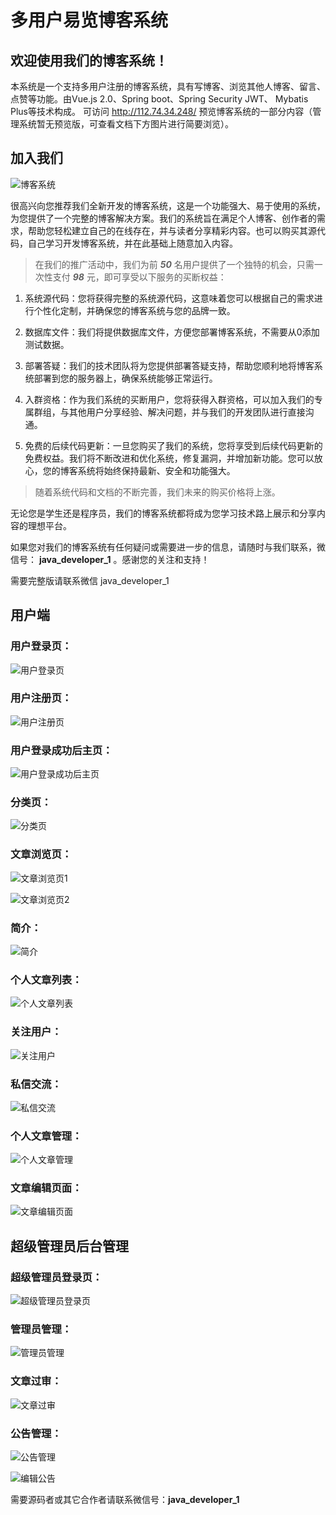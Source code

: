 # 多用户易览博客系统

## 欢迎使用我们的博客系统！


本系统是一个支持多用户注册的博客系统，具有写博客、浏览其他人博客、留言、点赞等功能。由Vue.js 2.0、Spring boot、Spring Security JWT、 Mybatis Plus等技术构成。
可访问 http://112.74.34.248/ 预览博客系统的一部分内容（管理系统暂无预览版，可查看文档下方图片进行简要浏览）。

## 加入我们

![博客系统](./img/user/01.png)

很高兴向您推荐我们全新开发的博客系统，这是一个功能强大、易于使用的系统，为您提供了一个完整的博客解决方案。我们的系统旨在满足个人博客、创作者的需求，帮助您轻松建立自己的在线存在，并与读者分享精彩内容。也可以购买其源代码，自己学习开发博客系统，并在此基础上随意加入内容。

> 在我们的推广活动中，我们为前 ***50*** 名用户提供了一个独特的机会，只需一次性支付 ***98*** 元，即可享受以下服务的买断权益：

1. 系统源代码：您将获得完整的系统源代码，这意味着您可以根据自己的需求进行个性化定制，并确保您的博客系统与您的品牌一致。

2. 数据库文件：我们将提供数据库文件，方便您部署博客系统，不需要从0添加测试数据。

3. 部署答疑：我们的技术团队将为您提供部署答疑支持，帮助您顺利地将博客系统部署到您的服务器上，确保系统能够正常运行。

4. 入群资格：作为我们系统的买断用户，您将获得入群资格，可以加入我们的专属群组，与其他用户分享经验、解决问题，并与我们的开发团队进行直接沟通。

5. 免费的后续代码更新：一旦您购买了我们的系统，您将享受到后续代码更新的免费权益。我们将不断改进和优化系统，修复漏洞，并增加新功能。您可以放心，您的博客系统将始终保持最新、安全和功能强大。

> 随着系统代码和文档的不断完善，我们未来的购买价格将上涨。

无论您是学生还是程序员，我们的博客系统都将成为您学习技术路上展示和分享内容的理想平台。


如果您对我们的博客系统有任何疑问或需要进一步的信息，请随时与我们联系，微信号： **java_developer_1** 。感谢您的关注和支持！

需要完整版请联系微信 java_developer_1



## 用户端

### 用户登录页：

![用户登录页](./img/user/01.png)



### 用户注册页：

![用户注册页](./img/user/02.jpg)



### 用户登录成功后主页：

![用户登录成功后主页](./img/user/03.jpg)



### 分类页：

![分类页](./img/user/04.jpg)



### 文章浏览页：

![文章浏览页1](./img/user/05.jpg)

![文章浏览页2](./img/user/06.jpg)



### 简介：

![简介](./img/user/07.jpg)



### 个人文章列表：

![个人文章列表](./img/user/08.jpg)



### 关注用户：

![关注用户](./img/user/09.jpg)



### 私信交流：

![私信交流](./img/user/10.jpg)



### 个人文章管理：

![个人文章管理](./img/user/11.jpg)



### 文章编辑页面：

![文章编辑页面](./img/user/12.jpg)





## 超级管理员后台管理

### 超级管理员登录页：

![超级管理员登录页](./img/admin/01.jpg)



### 管理员管理：

![管理员管理](./img/admin/02.jpg)



### 文章过审：

![文章过审](./img/admin/03.jpg)



### 公告管理：

![公告管理](./img/admin/04.jpg)

![编辑公告](./img/admin/05.jpg)



需要源码者或其它合作者请联系微信号：**java_developer_1**
